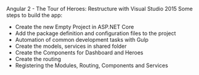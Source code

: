 Angular 2 - The Tour of Heroes: Restructure with Visual Studio 2015
Some steps to build the app:
<ul>
<li>Create the new Empty Project in ASP.NET Core</li>
<li>
Add the package definition and configuration files to the project
</li>
<li>Automation of common development tasks with Gulp</li>
<li>Create the models, services in shared folder</li>
<li>Create the Components for Dashboard and Heroes</li>
<li>Create the routing</li>
<li>Registering the Modules, Routing, Components and Services</li>
</ul>
